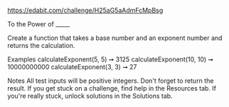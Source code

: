 https://edabit.com/challenge/H25aG5aAdmFcMpBsg

To the Power of _____

Create a function that takes a base number and an exponent number and returns the calculation.

Examples
calculateExponent(5, 5) ➞ 3125
calculateExponent(10, 10) ➞ 10000000000
calculateExponent(3, 3) ➞ 27

Notes
All test inputs will be positive integers.
Don't forget to return the result.
If you get stuck on a challenge, find help in the Resources tab.
If you're really stuck, unlock solutions in the Solutions tab.